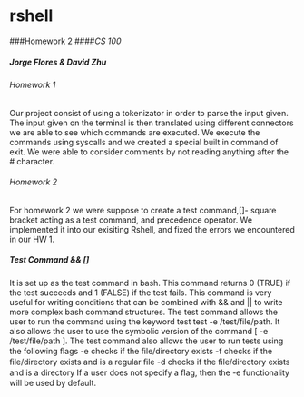 # rshell
###Homework 2
####*CS 100*
##### Jorge Flores & David Zhu 


###### Homework 1 
Our project consist of using a tokenizator in order to parse the input given. The input given on the terminal is then translated using different connectors we are able to see which commands are executed. We execute the commands using syscalls and we created a special built in command of exit. We were able to consider comments by not reading anything after the # character.
###### Homework 2 
For homework 2 we were suppose to create a test command,[]- square bracket acting as a test command, and precedence operator. We implemented it into our exisiting Rshell, and fixed the errors we encountered in our HW 1.
##### Test Command && []
It is set up as the test command in bash. This command returns 0 (TRUE) if the test succeeds and 1 (FALSE) if the test fails. This command is very useful for writing conditions that can be combined with && and || to write more complex bash command structures. The test command allows the user to run the command using the keyword test test -e /test/file/path. It also allows the user to use the symbolic version of the command [ -e /test/file/path ]. The test command also allows the user to run tests using the following ﬂags -e checks if the ﬁle/directory exists -f checks if the ﬁle/directory exists and is a regular ﬁle -d checks if the ﬁle/directory exists and is a directory If a user does not specify a ﬂag, then the -e functionality will be used by default. 
